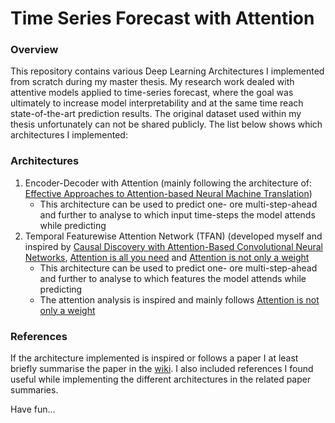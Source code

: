 # Time Series Forecast with Attention
### Overview
This repository contains various Deep Learning Architectures I implemented from scratch during my master thesis. My research work dealed with attentive models applied to time-series forecast, where the goal was ultimately to increase model interpretability and at the same time reach state-of-the-art prediction results. The original dataset used within my thesis unfortunately can not be shared publicly. The list below shows which architectures I implemented:

### Architectures
1) Encoder-Decoder with Attention (mainly following the architecture of: [Effective Approaches to Attention-based Neural Machine Translation](https://arxiv.org/abs/1508.04025))
    - This architecture can be used to predict one- ore multi-step-ahead and further to analyse to which input time-steps the model attends while predicting
2) Temporal Featurewise Attention Network (TFAN) (developed myself and inspired by [Causal Discovery with Attention-Based Convolutional Neural Networks](https://mdpi.com/2504-4990/1/1/19 ), [Attention is all you need](https://arxiv.org/abs/1706.03762) and [Attention is not only a weight](https://arxiv.org/abs/2004.10102)
    - This architecture can be used to predict one- ore multi-step-ahead and further to analyse to which features the model attends while predicting
    - The attention analysis is inspired and mainly follows [Attention is not only a weight](https://arxiv.org/abs/2004.10102)

### References
If the architecture implemented is inspired or follows a paper I at least briefly summarise the paper in the [wiki](https://github.com/gianmarcobesso/Time-Series_Forecast/wiki). I also included references I found useful while implementing the different architectures in the related paper summaries.

Have fun...
